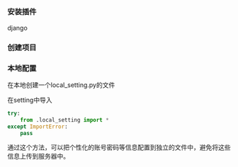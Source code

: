 ## 

### 安装插件
django

### 创建项目


### 本地配置
在本地创建一个local_setting.py的文件

在setting中导入
```python
try:
    from .local_setting import *
except ImportError:
    pass
```

通过这个方法，可以把个性化的账号密码等信息配置到独立的文件中，避免将这些信息上传到服务器中。


